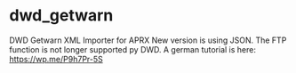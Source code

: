 # dwd_getwarn
DWD Getwarn XML Importer for APRX
New version is using JSON. The FTP function is not longer supported py DWD.
A german tutorial is here: https://wp.me/P9h7Pr-5S
